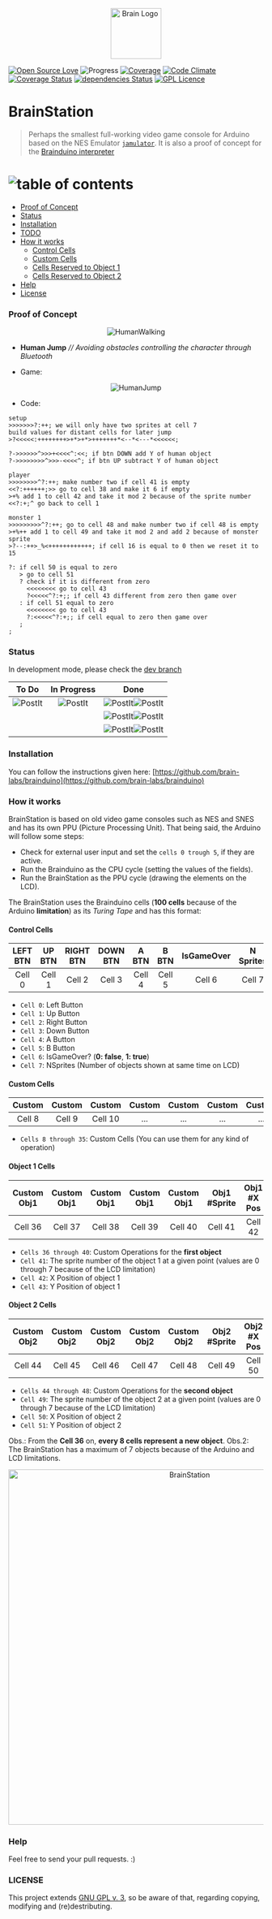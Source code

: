 <p align="center">
	<img alt="Brain Logo" src="https://brain-labs.github.io/brain-visualizer/img/brain.png" width="100" /> 
</p>

[![Open Source Love](https://badges.frapsoft.com/os/v2/open-source.svg?v=103)](https://github.com/ellerbrock/open-source-badge/)
![Progress](http://progressed.io/bar/95)
[![Coverage](https://codeclimate.com/github/brain-labs/brainstation/badges/issue_count.svg)](https://codeclimate.com/github/brain-labs/brainstation/)
[![Code Climate](https://codeclimate.com/github/brain-labs/brainstation/badges/gpa.svg)](https://codeclimate.com/github/brain-labs/brainstation)
[![Coverage Status](https://coveralls.io/repos/github/boennemann/badges/badge.svg?branch=master)](https://coveralls.io/github/boennemann/badges?branch=master)
[![dependencies Status](https://david-dm.org/boennemann/badges/status.svg)](https://david-dm.org/boennemann/badges)
[![GPL Licence](https://badges.frapsoft.com/os/gpl/gpl.png?v=103)](https://opensource.org/licenses/GPL-3.0/)

# BrainStation
> Perhaps the smallest full-working video game console for Arduino based on the NES Emulator [`jamulator`](https://github.com/andrewrk/jamulator). It is also a proof of concept for the [Brainduino interpreter](https://github.com/brain-labs/brainduino)

# <img src="./img/table_of_contents.png" alt="table of contents">

- [Proof of Concept](#proof-of-concept)
- [Status](#status)
- [Installation](#installation)
- [TODO](#todo)
- [How it works](#how-it-works)
  - [Control Cells](#control-cells)
  - [Custom Cells](#custom-cells)
  - [Cells Reserved to Object 1](#object-1-cells)
  - [Cells Reserved to Object 2](#object-2-cells)
- [Help](#help)
- [License](#license)

### Proof of Concept

<p align="center">
        <img alt="HumanWalking" src="./img/human_walking.gif" />
</p>

- __Human Jump__ _// Avoiding obstacles controlling the character through Bluetooth_

- Game:

<p align="center">
        <img alt="HumanJump" src="./img/human_jump.gif" />
</p>

- Code:

```Brainfuck
setup
>>>>>>>?:++; we will only have two sprites at cell 7
build values for distant cells for later jump
>?<<<<<:++++++++>+*>+*>+++++++*<--*<---*<<<<<<;

?->>>>>>^>>>+<<<<^:<<; if btn DOWN add Y of human object
?->>>>>>>>^>>>-<<<<^; if btn UP subtract Y of human object

player
>>>>>>>>^?:++; make number two if cell 41 is empty
<<?:++++++;>> go to cell 38 and make it 6 if empty
>+% add 1 to cell 42 and take it mod 2 because of the sprite number
<<?:+;^ go back to cell 1

monster 1
>>>>>>>>>^?:++; go to cell 48 and make number two if cell 48 is empty
>+%++ add 1 to cell 49 and take it mod 2 and add 2 because of monster sprite
>?--:++>_%<++++++++++++; if cell 16 is equal to 0 then we reset it to 15

?: if cell 50 is equal to zero
   > go to cell 51
   ? check if it is different from zero
     <<<<<<<< go to cell 43
     ?<<<<<^?:+;; if cell 43 different from zero then game over
   : if cell 51 equal to zero
     <<<<<<<< go to cell 43
     ?:<<<<<^?:+;; if cell equal to zero then game over
   ; 
;
```

### Status
In development mode, please check the [dev branch](https://github.com/brain-labs/brainstation/tree/dev)

| To Do | In Progress | Done  |
| :---: | :---------: | :---: |
|![PostIt](http://api.ideiadoluiz.com.br/postit/?title=%20%237&desc=Release%20v1.0%20on%20the%20Brain%20package)|![PostIt](http://api.ideiadoluiz.com.br/postit/?title=%20%237&desc=Implement%202nd%20proof%20of%20concept%20(Spaceships%20with%20laser))|![PostIt](http://api.ideiadoluiz.com.br/postit/?title=%20%231&desc=Implement%20BLE%20Shield%20Commands)![PostIt](http://api.ideiadoluiz.com.br/postit/?title=%20%232&desc=Implement%20BrainDelegate%20for%20Brainduino)|
|||![PostIt](http://api.ideiadoluiz.com.br/postit/?title=%20%233&desc=Make%20Listener%20for%20all%20button%20events,%20LEFT,%20UP,%20RIGHT,%20DOWN,%20A%20and%20B)![PostIt](http://api.ideiadoluiz.com.br/postit/?title=%20%234&desc=Stop%20Console%20when%20Game%20Over%20Cell%20is%20true)|
|||![PostIt](http://api.ideiadoluiz.com.br/postit/?title=%20%235&desc=Make%20Object%20move%20in%20Brain)![PostIt](http://api.ideiadoluiz.com.br/postit/?title=%20%236&desc=Implement%201st%20proof%20of%20concept%20(Human%20Jump))|

### Installation
You can follow the instructions given here: [https://github.com/brain-labs/brainduino](https://github.com/brain-labs/brainduino)

### How it works
BrainStation is based on old video game consoles such as NES and SNES and has its own PPU (Picture Processing Unit). That being said, the Arduino will follow some steps:

- Check for external user input and set the `cells 0 trough 5`, if they are active.
- Run the Brainduino as the CPU cycle (setting the values of the fields).
- Run the BrainStation as the PPU cycle (drawing the elements on the LCD).

The BrainStation uses the Brainduino cells (__100 cells__ because of the Arduino __limitation__) as its _Turing Tape_ and has this format:

#### Control Cells

|   LEFT BTN   |   UP BTN    |  RIGHT BTN  |   DOWN BTN  |    A BTN    |     B BTN   |  IsGameOver | N Sprites  |
| :----------: | :---------: | :---------: | :---------: | :---------: | :---------: | :---------: | :--------: |
|   Cell 0     |   Cell 1    |   Cell 2    |    Cell 3   |    Cell 4   |     Cell 5  |    Cell 6   |   Cell 7   |

- `Cell 0`: Left Button
- `Cell 1`: Up Button
- `Cell 2`: Right Button
- `Cell 3`: Down Button
- `Cell 4`: A Button
- `Cell 5`: B Button
- `Cell 6`: IsGameOver? (__0: false__, __1: true__)
- `Cell 7`: NSprites (Number of objects shown at same time on LCD)

#### Custom Cells

|  Custom  |  Custom  |  Custom  |  Custom  |  Custom  |  Custom  |  Custom  |  Custom     |    Custom   |   Custom   |
| :------: | :------: | :------: | :------: | :------: | :------: | :------: | :---------: | :---------: | :--------: |
| Cell 8   | Cell 9   | Cell 10  |   ...    |   ...    |    ...   |    ...   |  Cell 33    | Cell 34     |   Cell 35  |

- `Cells 8 through 35`: Custom Cells (You can use them for any kind of operation)

#### Object 1 Cells

| Custom Obj1 | Custom Obj1 | Custom Obj1 | Custom Obj1 | Custom Obj1 | Obj1 #Sprite |  Obj1 #X Pos | Obj1 #Y Pos |
| :---------: | :---------: | :---------: | :---------: | :---------: | :----------: | :---------:  | :--------:  |
|   Cell 36   |   Cell 37   |   Cell 38   |    Cell 39  |    Cell 40  |     Cell 41  |    Cell 42   |   Cell 43   |

- `Cells 36 through 40`: Custom Operations for the __first object__
- `Cell 41`: The sprite number of the object 1 at a given point (values are 0 through 7 because of the LCD limitation)
- `Cell 42`: X Position of object 1
- `Cell 43`: Y Position of object 1

#### Object 2 Cells


| Custom Obj2 | Custom Obj2 | Custom Obj2 | Custom Obj2 | Custom Obj2 | Obj2 #Sprite |  Obj2 #X Pos | Obj2 #Y Pos |
| :---------: | :---------: | :---------: | :---------: | :---------: | :----------: | :---------:  | :--------:  |
|   Cell 44   |   Cell 45   |   Cell 46   |    Cell 47  |    Cell 48  |     Cell 49  |    Cell 50   |   Cell 51   |

- `Cells 44 through 48`: Custom Operations for the __second object__
- `Cell 49`: The sprite number of the object 2 at a given point (values are 0 through 7 because of the LCD limitation)
- `Cell 50`: X Position of object 2
- `Cell 51`: Y Position of object 2

Obs.: From the __Cell 36__ on, __every 8 cells represent a new object__.
Obs.2: The BrainStation has a maximum of 7 objects because of the Arduino and LCD limitations.


<p align="center">
	<img alt="BrainStation" src="./img/brainstation.jpg" height="700px" />
</p>

### Help
Feel free to send your pull requests. :)

### LICENSE
This project extends [GNU GPL v. 3](http://www.gnu.org/licenses/gpl-3.0.en.html), so be aware of that, regarding copying, modifying and (re)destributing.


